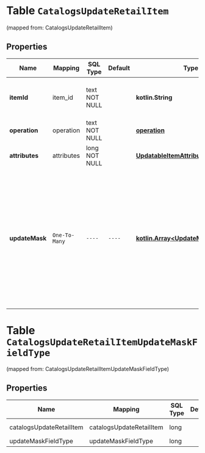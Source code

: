 
# Table `CatalogsUpdateRetailItem`
(mapped from: CatalogsUpdateRetailItem)

## Properties
Name | Mapping | SQL Type | Default | Type | Description | Notes
---- | ------- | -------- | ------- | ---- | ----------- | -----
**itemId** | item_id | text NOT NULL |  | **kotlin.String** | The catalog item id in the merchant namespace | 
**operation** | operation | text NOT NULL |  | [**operation**](#Operation) |  | 
**attributes** | attributes | long NOT NULL |  | [**UpdatableItemAttributes**](UpdatableItemAttributes.md) |  |  [foreignkey]
**updateMask** | `One-To-Many` | `----` | `----`  | [**kotlin.Array&lt;UpdateMaskFieldType&gt;**](UpdateMaskFieldType.md) | The list of product attributes to be updated. Attributes specified in the update mask without a value specified in the body will be deleted from the product item. |  [optional]





# **Table `CatalogsUpdateRetailItemUpdateMaskFieldType`**
(mapped from: CatalogsUpdateRetailItemUpdateMaskFieldType)

## Properties
Name | Mapping | SQL Type | Default | Type | Description | Notes
---- | ------- | -------- | ------- | ---- | ----------- | -----
catalogsUpdateRetailItem | catalogsUpdateRetailItem | long | | kotlin.Long | Primary Key | *one*
updateMaskFieldType | updateMaskFieldType | long | | kotlin.Long | Foreign Key | *many*



